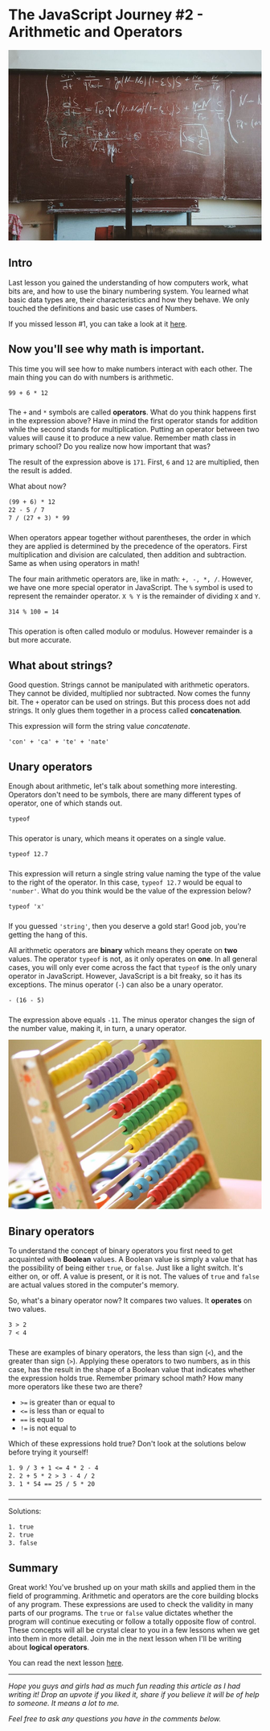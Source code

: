 # The JavaScript Journey #2 - Arithmetic and Operators

![](https://raw.githubusercontent.com/adnanrahic/cdn/master/tjj-2/1-U5dtyp4yUq6it5gS57bTa8VjxZZhE4J_1680x8400.jpg)

## Intro
Last lesson you gained the understanding of how computers work, what bits are, and how to use the binary numbering system. You learned what basic data types are, their characteristics and how they behave. We only touched the definitions and basic use cases of Numbers.

If you missed lesson #1, you can take a look at it [here](https://steemit.com/programming/@adnanrahic/the-javascript-journey-1-values).

## Now you'll see why math is important.
This time you will see how to make numbers interact with each other. The main thing you can do with numbers is arithmetic.

```
99 + 6 * 12
```

###

The ```+``` and ```*``` symbols are called **operators**. What do you think happens first in the expression above? Have in mind the first operator stands for addition while the second stands for multiplication. Putting an operator between two values will cause it to produce a new value. Remember math class in primary school? Do you realize now how important that was?

The result of the expression above is ```171```. First, ```6``` and ```12``` are multiplied, then the result is added.

What about now?

```
(99 + 6) * 12
22 - 5 / 7
7 / (27 + 3) * 99
```

### 

When operators appear together without parentheses, the order in which they are applied is determined by the precedence of the operators. First multiplication and division are calculated, then addition and subtraction. Same as when using operators in math!

The four main arithmetic operators are, like in math: ```+, -, *, /```. However, we have one more special operator in JavaScript. The ```%``` symbol is used to represent the remainder operator. ```X % Y``` is the remainder of dividing ```X``` and ```Y```.

```
314 % 100 = 14
```

###

This operation is often called modulo or modulus. However remainder is a but more accurate.

## What about strings?
Good question. Strings cannot be manipulated with arithmetic operators. They cannot be divided, multiplied nor subtracted. Now comes the funny bit. The ```+``` operator can be used on strings. But this process does not add strings. It only glues them together in a process called **concatenation**.

This expression will form the string value *concatenate*.

```
'con' + 'ca' + 'te' + 'nate'
```

###

## Unary operators
Enough about arithmetic, let's talk about something more interesting. Operators don't need to be symbols, there are many different types of operator, one of which stands out.

```
typeof
```

###

This operator is unary, which means it operates on a single value.

```
typeof 12.7
```

###

This expression will return a single string value naming the type of the value to the right of the operator. In this case, ```typeof 12.7``` would be equal to ```'number'```. What do you think would be the value of the expression below?

```
typeof 'x'
```

###

If you guessed ```'string'```, then you deserve a gold star! Good job, you're getting the hang of this.

All arithmetic operators are **binary** which means they operate on **two** values. The operator ```typeof``` is not, as it only operates on **one**. In all general cases, you will only ever come across the fact that ```typeof``` is the only unary operator in JavaScript. However, JavaScript is a bit freaky, so it has its exceptions. The minus operator (```-```) can also be a unary operator.

```
- (16 - 5)
```

###

The expression above equals ```-11```. The minus operator changes the sign of the number value, making it, in turn, a unary operator.

![](https://raw.githubusercontent.com/adnanrahic/cdn/master/tjj-2/2-U5dtsqwgGioyMcYDY4DFXet7exkLVhx_1680x8400.jpg)

## Binary operators
To understand the concept of binary operators you first need to get acquainted with **Boolean** values. A Boolean value is simply a value that has the possibility of being either ```true```, or ```false```. Just like a light switch. It's either on, or off. A value is present, or it is not. The values of ```true``` and ```false``` are actual values stored in the computer's memory.

So, what's a binary operator now? It compares two values. It **operates** on two values.

```
3 > 2
7 < 4
```

###

These are examples of binary operators, the less than sign (```<```), and the greater than sign (```>```). Applying these operators to two numbers, as in this case, has the result in the shape of a Boolean value that indicates whether the expression holds true. Remember primary school math? How many more operators like these two are there?

- ```>=``` is greater than or equal to
- ```<=``` is less than or equal to
- ```==``` is equal to
- ```!=``` is not equal to

Which of these expressions hold true?
Don't look at the solutions below before trying it yourself!

```
1. 9 / 3 + 1 <= 4 * 2 - 4
2. 2 + 5 * 2 > 3 - 4 / 2
3. 1 * 54 == 25 / 5 * 20
```

###

___

Solutions:
```
1. true
2. true
3. false
```

###

## Summary
Great work! You've brushed up on your math skills and applied them in the field of programming. Arithmetic and operators are the core building blocks of any program. These expressions are used to check the validity in many parts of our programs. The ```true``` or ```false``` value dictates whether the program will continue executing or follow a totally opposite flow of control. These concepts will all be crystal clear to you in a few lessons when we get into them in more detail. Join me in the next lesson when I'll be writing about **logical operators**.

You can read the next lesson [here](https://steemit.com/programming/@adnanrahic/the-javascript-journey-3-logical-operators).

___

*Hope you guys and girls had as much fun reading this article as I had writing it!*
*Drop an upvote if you liked it, share if you believe it will be of help to someone.*
*It means a lot to me.*

*Feel free to ask any questions you have in the comments below.*